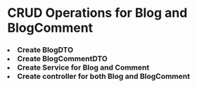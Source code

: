 <h1>CRUD Operations for Blog and BlogComment</h1>
<h3>
  <li>
Create BlogDTO
  </li>
  <li>
Create BlogCommentDTO
</li>
<li>
Create Service for Blog and Comment
</li>
<li>
Create controller for both Blog and BlogComment
</li>
      

 

</h3>
